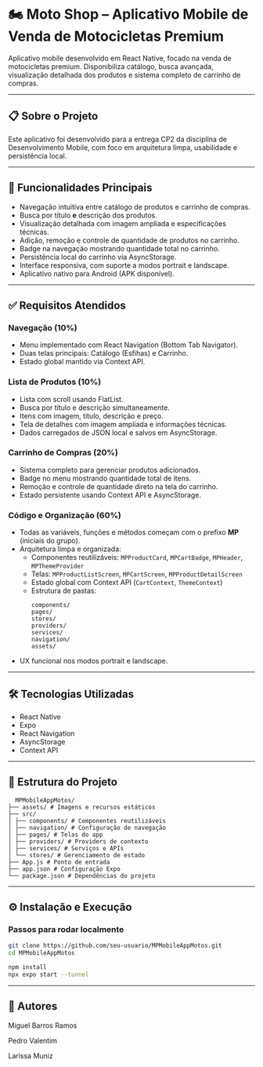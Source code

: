 # 🏍️  Moto Shop – Aplicativo Mobile de Venda de Motocicletas Premium

Aplicativo mobile desenvolvido em React Native, focado na venda de motocicletas premium. Disponibiliza catálogo, busca avançada, visualização detalhada dos produtos e sistema completo de carrinho de compras.

---

## 📋 Sobre o Projeto

Este aplicativo foi desenvolvido para a entrega CP2 da disciplina de Desenvolvimento Mobile, com foco em arquitetura limpa, usabilidade e persistência local.

---

## 🎯 Funcionalidades Principais

- Navegação intuitiva entre catálogo de produtos e carrinho de compras.  
- Busca por título **e** descrição dos produtos.  
- Visualização detalhada com imagem ampliada e especificações técnicas.  
- Adição, remoção e controle de quantidade de produtos no carrinho.  
- Badge na navegação mostrando quantidade total no carrinho.  
- Persistência local do carrinho via AsyncStorage.  
- Interface responsiva, com suporte a modos portrait e landscape.  
- Aplicativo nativo para Android (APK disponível).

---

## ✅ Requisitos Atendidos

### Navegação (10%)

- Menu implementado com React Navigation (Bottom Tab Navigator).  
- Duas telas principais: Catálogo (Esfihas) e Carrinho.  
- Estado global mantido via Context API.

### Lista de Produtos (10%)

- Lista com scroll usando FlatList.  
- Busca por título e descrição simultaneamente.  
- Itens com imagem, título, descrição e preço.  
- Tela de detalhes com imagem ampliada e informações técnicas.  
- Dados carregados de JSON local e salvos em AsyncStorage.

### Carrinho de Compras (20%)

- Sistema completo para gerenciar produtos adicionados.  
- Badge no menu mostrando quantidade total de itens.  
- Remoção e controle de quantidade direto na tela do carrinho.  
- Estado persistente usando Context API e AsyncStorage.

### Código e Organização (60%)

- Todas as variáveis, funções e métodos começam com o prefixo **MP** (iniciais do grupo).  
- Arquitetura limpa e organizada:  
  - Componentes reutilizáveis: `MPProductCard`, `MPCartBadge`, `MPHeader`, `MPThemeProvider`  
  - Telas: `MPProductListScreen`, `MPCartScreen`, `MPProductDetailScreen`  
  - Estado global com Context API (`CartContext`, `ThemeContext`)  
  - Estrutura de pastas:  
    ```
    components/
    pages/
    stores/
    providers/
    services/
    navigation/
    assets/
    ```
- UX funcional nos modos portrait e landscape.

---

## 🛠️ Tecnologias Utilizadas

- React Native  
- Expo  
- React Navigation  
- AsyncStorage  
- Context API  

---

## 🚀 Estrutura do Projeto
 ```
   MPMobileAppMotos/
├── assets/ # Imagens e recursos estáticos
├── src/
│ ├── components/ # Componentes reutilizáveis
│ ├── navigation/ # Configuração de navegação
│ ├── pages/ # Telas do app
│ ├── providers/ # Providers de contexto
│ ├── services/ # Serviços e APIs
│ └── stores/ # Gerenciamento de estado
├── App.js # Ponto de entrada
├── app.json # Configuração Expo
└── package.json # Dependências do projeto

```

---

## ⚙️ Instalação e Execução

### Passos para rodar localmente

```bash
git clone https://github.com/seu-usuario/MPMobileAppMotos.git
cd MPMobileAppMotos

npm install
npx expo start --tunnel
```

---

## 👥 Autores

Miguel Barros Ramos

Pedro Valentim

Larissa Muniz





